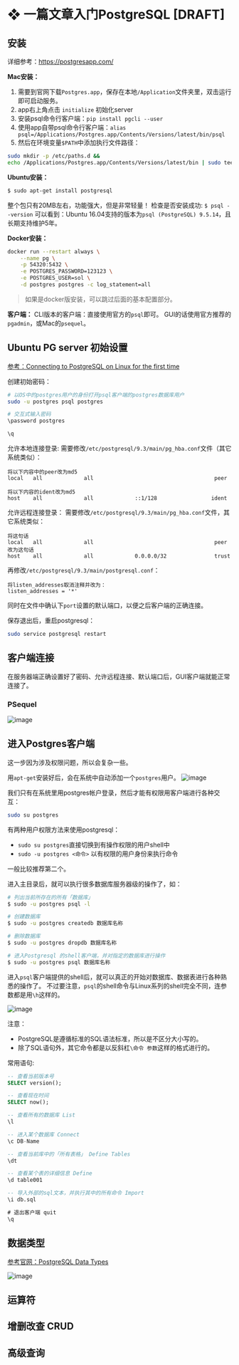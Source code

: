 # ❖ 一篇文章入门PostgreSQL [DRAFT]


## 安装
详细参考：https://postgresapp.com/

**Mac安装：**
1. 需要到官网下载`Postgres.app`，保存在本地`/Application`文件夹里，双击运行即可启动服务。
2. app右上角点击 `initialize` 初始化server
3. 安装psql命令行客户端：`pip install pgcli --user`
3. 使用app自带psql命令行客户端：`alias psql=/Applications/Postgres.app/Contents/Versions/latest/bin/psql`
4. 然后在环境变量`$PATH`中添加执行文件路径：
```sh
sudo mkdir -p /etc/paths.d &&
echo /Applications/Postgres.app/Contents/Versions/latest/bin | sudo tee /etc/paths.d/postgresapp
```

**Ubuntu安装：**
```sh
$ sudo apt-get install postgresql
```
整个包只有20MB左右，功能强大，但是非常轻量！
检查是否安装成功: `$ psql --version`
可以看到：Ubuntu 16.04支持的版本为`psql (PostgreSQL) 9.5.14`，且长期支持维护5年。


**Docker安装：**
```sh
docker run --restart always \
	--name pg \
	-p 54320:5432 \
	-e POSTGRES_PASSWORD=123123 \
	-e POSTGRES_USER=sol \
	-d postgres postgres -c log_statement=all
```

> 如果是docker版安装，可以跳过后面的基本配置部分。


**客户端：**
CLI版本的客户端：直接使用官方的`psql`即可。
GUI的话使用官方推荐的`pgadmin`，或Mac的`psequel`。


## Ubuntu PG server 初始设置

[参考：Connecting to PostgreSQL on Linux for the first time](http://connect.boundlessgeo.com/docs/suite/4.6/dataadmin/pgGettingStarted/firstconnect.html)

创建初始密码：
```sh
# 以OS中的postgres用户的身份打开psql客户端的postgres数据库用户
sudo -u postgres psql postgres

# 交互式输入密码
\password postgres

\q
```

允许本地连接登录:
需要修改`/etc/postgresql/9.3/main/pg_hba.conf`文件（其它系统类似）：
```
将以下内容中的peer改为md5
local   all             all                                      peer

将以下内容的ident改为md5
host    all             all             ::1/128                 ident
```

允许远程连接登录：
需要修改`/etc/postgresql/9.3/main/pg_hba.conf`文件，其它系统类似：
```
将这句话
local   all             all                                      peer
改为这句话
host    all             all             0.0.0.0/32               trust
```

再修改`/etc/postgresql/9.3/main/postgresql.conf`：
```
将listen_addresses取消注释并改为：
listen_addresses = '*'
```
同时在文件中确认下`port`设置的默认端口，以便之后客户端的正确连接。

保存退出后，重启postgresql：
```sh
sudo service postgresql restart
```


## 客户端连接

在服务器端正确设置好了密码、允许远程连接、默认端口后，GUI客户端就能正常连接了。

### PSequel

![image](https://user-images.githubusercontent.com/14041622/49684926-a2433a80-fb15-11e8-997b-c74dc9053dd4.png)


## 进入Postgres客户端

这一步因为涉及权限问题，所以会复杂一些。

用`apt-get`安装好后，会在系统中自动添加一个`postgres`用户。
![image](https://user-images.githubusercontent.com/14041622/48971778-3a8ee900-f059-11e8-88bb-06e3a4db551d.png)

我们只有在系统里用postgres帐户登录，然后才能有权限用客户端进行各种交互：
```sh
sudo su postgres
```

有两种用户权限方法来使用postgresql：
- `sudo su postgres`直接切换到有操作权限的用户shell中
- `sudo -u postgres <命令>` 以有权限的用户身份来执行命令

一般比较推荐第二个。

进入主目录后，就可以执行很多数据库服务器级的操作了，如：
```sh
# 列出当前所存在的所有「数据库」
$ sudo -u postgres psql -l

# 创建数据库
$ sudo -u postgres createdb 数据库名称

# 删除数据库
$ sudo -u postgres dropdb 数据库名称

# 进入Postgresql 的shell客户端，并对指定的数据库进行操作
$ sudo -u postgres psql 数据库名称
```

进入`psql`客户端提供的shell后，就可以真正的开始对数据库、数据表进行各种熟悉的操作了。
不过要注意，`psql`的shell命令与Linux系列的shell完全不同，连参数都是用`\h`这样的。

![image](https://user-images.githubusercontent.com/14041622/48971926-95294480-f05b-11e8-9cad-bf956de9d8b5.png)

注意：
- PostgreSQL是遵循标准的SQL语法标准，所以是不区分大小写的。
- 除了SQL语句外，其它命令都是以反斜杠`\命令 参数`这样的格式进行的。

常用语句:
```sql
-- 查看当前版本号
SELECT version();

-- 查看现在时间
SELECT now();

-- 查看所有的数据库 List
\l

-- 进入某个数据库 Connect
\c DB-Name

-- 查看当前库中的「所有表格」 Define Tables
\dt

-- 查看某个表的详细信息 Define
\d table001

-- 导入外部的sql文本，并执行其中的所有命令 Import
\i db.sql

# 退出客户端 quit
\q
```

## 数据类型

[参考官网：PostgreSQL Data Types](http://www.postgresqltutorial.com/postgresql-data-types/)

![image](https://user-images.githubusercontent.com/14041622/49637704-1d86ec80-fa41-11e8-94ac-261d52d713be.png)


## 运算符


## 增删改查 CRUD



## 高级查询 

